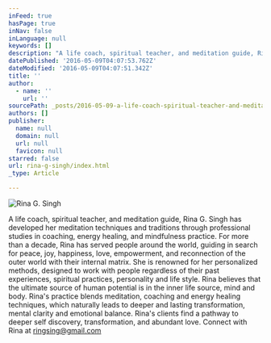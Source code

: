 ```yaml
---
inFeed: true
hasPage: true
inNav: false
inLanguage: null
keywords: []
description: "A life coach, spiritual teacher, and meditation guide, Rina G. Singh has developed her meditation techniques and traditions through professional studies in coaching, energy healing, and mindfulness practice. For more than a decade, Rina has served people around the world, guiding in search for peace, joy, happiness, love, empowerment, and reconnection of the outer world with their internal matrix. She is renowned for her personalized methods, designed to work with people regardless of their past experiences, spiritual practices, personality and life style. Rina believes that the ultimate source of human potential is in the inner life source, mind and body. Rina’s practice blends meditation, coaching and energy healing techniques, which naturally leads to deeper and lasting transformation, mental clarity and emotional balance. Rina's clients find a pathway to deeper self discovery, transformation, and abundant love. Connect with Rina at ringsing@gmail.com"
datePublished: '2016-05-09T04:07:53.762Z'
dateModified: '2016-05-09T04:07:51.342Z'
title: ''
author:
  - name: ''
    url: ''
sourcePath: _posts/2016-05-09-a-life-coach-spiritual-teacher-and-meditation-guide-rina.md
authors: []
publisher:
  name: null
  domain: null
  url: null
  favicon: null
starred: false
url: rina-g-singh/index.html
_type: Article

---
```

![Rina G. Singh](https://s3-us-west-2.amazonaws.com/the-grid-img/p/1bed85bda16c9beb360a0e2fe3516d038fc45867.jpg)

A life coach, spiritual teacher, and meditation guide, Rina G. Singh has developed her meditation techniques and traditions through professional studies in coaching, energy healing, and mindfulness practice. For more than a decade, Rina has served people around the world, guiding in search for peace, joy, happiness, love, empowerment, and reconnection of the outer world with their internal matrix. She is renowned for her personalized methods, designed to work with people regardless of their past experiences, spiritual practices, personality and life style. Rina believes that the ultimate source of human potential is in the inner life source, mind and body. Rina's practice blends meditation, coaching and energy healing techniques, which naturally leads to deeper and lasting transformation, mental clarity and emotional balance. Rina's clients find a pathway to deeper self discovery, transformation, and abundant love. Connect with Rina at ringsing@gmail.com